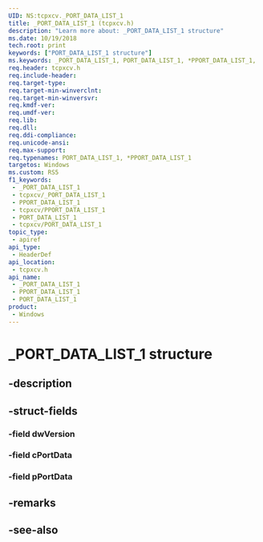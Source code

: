 ```yaml
---
UID: NS:tcpxcv._PORT_DATA_LIST_1
title: _PORT_DATA_LIST_1 (tcpxcv.h)
description: "Learn more about: _PORT_DATA_LIST_1 structure"
ms.date: 10/19/2018
tech.root: print
keywords: ["PORT_DATA_LIST_1 structure"]
ms.keywords: _PORT_DATA_LIST_1, PORT_DATA_LIST_1, *PPORT_DATA_LIST_1,
req.header: tcpxcv.h
req.include-header: 
req.target-type: 
req.target-min-winverclnt: 
req.target-min-winversvr: 
req.kmdf-ver: 
req.umdf-ver: 
req.lib: 
req.dll: 
req.ddi-compliance: 
req.unicode-ansi: 
req.max-support: 
req.typenames: PORT_DATA_LIST_1, *PPORT_DATA_LIST_1
targetos: Windows
ms.custom: RS5
f1_keywords:
 - _PORT_DATA_LIST_1
 - tcpxcv/_PORT_DATA_LIST_1
 - PPORT_DATA_LIST_1
 - tcpxcv/PPORT_DATA_LIST_1
 - PORT_DATA_LIST_1
 - tcpxcv/PORT_DATA_LIST_1
topic_type:
 - apiref
api_type:
 - HeaderDef
api_location:
 - tcpxcv.h
api_name:
 - _PORT_DATA_LIST_1
 - PPORT_DATA_LIST_1
 - PORT_DATA_LIST_1
product:
 - Windows
---
```


# _PORT_DATA_LIST_1 structure


## -description

## -struct-fields

### -field dwVersion

### -field cPortData

### -field pPortData

## -remarks

## -see-also

